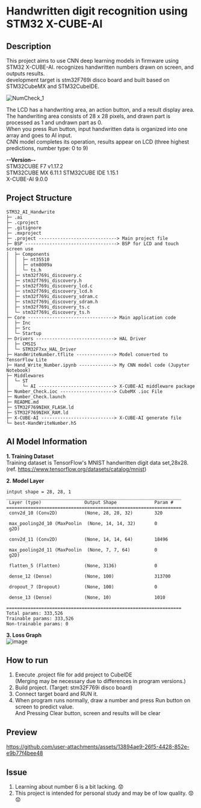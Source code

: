# Handwritten digit recognition using STM32 X-CUBE-AI

## Description
This project aims to use CNN deep learning models in firmware using STM32 X-CUBE-AI.
recognizes handwritten numbers drawn on screen, and outputs results.  
development target is stm32F769i disco board and built based on STM32CubeMX and STM32CubeIDE.  

![NumCheck_1](https://github.com/user-attachments/assets/4f72338a-f010-4cee-9248-c8e51eb2fb4e)  

The LCD has a handwriting area, an action button, and a result display area.  
The handwriting area consists of 28 x 28 pixels, and drawn part is processed as 1 and undrawn part as 0.  
When you press Run button, input handwritten data is organized into one array and goes to AI input.  
CNN model completes its operation, results appear on LCD (three highest predictions, number type: 0 to 9)  

**--Version--**  
STM32CUBE F7 v1.17.2  
STM32CUBE MX 6.11.1 
STM32CUBE IDE 1.15.1  
X-CUBE-AI 9.0.0

## Project Structure
```
STM32_AI_Handwrite
├─ .ai
├─ .cproject
├─ .gitignore
├─ .mxproject
├─ .project -----------------------------> Main project file
├─ BSP ----------------------------------> BSP for LCD and touch screen use
│  ├─ Components
│  │  ├─ nt35510
│  │  ├─ otm8009a
│  │  └─ ts.h
│  ├─ stm32f769i_discovery.c
│  ├─ stm32f769i_discovery.h
│  ├─ stm32f769i_discovery_lcd.c
│  ├─ stm32f769i_discovery_lcd.h
│  ├─ stm32f769i_discovery_sdram.c
│  ├─ stm32f769i_discovery_sdram.h
│  ├─ stm32f769i_discovery_ts.c
│  └─ stm32f769i_discovery_ts.h
├─ Core --------------------------------> Main application code
│  ├─ Inc
│  ├─ Src
│  └─ Startup
├─ Drivers -----------------------------> HAL Driver
│  ├─ CMSIS
│  └─ STM32F7xx_HAL_Driver
├─ HandWriteNumber.tflite --------------> Model converted to TensorFlow Lite
├─ Hand_Write_Number.ipynb -------------> My CNN model code (Jupyter Notebook)
├─ Middlewares
│  └─ ST
│     └─ AI ----------------------------> X-CUBE-AI middleware package
├─ Number_Check.ioc --------------------> CubeMX .ioc File
├─ Number_Check.launch
├─ README.md
├─ STM32F769NIHX_FLASH.ld
├─ STM32F769NIHX_RAM.ld
├─ X-CUBE-AI ---------------------------> X-CUBE-AI generate file
└─ best-HandWriteNumber.h5 
```

## AI Model Information  

**1. Training Dataset**  
Training dataset is TensorFlow's MNIST handwritten digit data set,28x28.  
(ref. https://www.tensorflow.org/datasets/catalog/mnist)  

  
**2. Model Layer** 
```
intput shape = 28, 28, 1
_________________________________________________________________
 Layer (type)                Output Shape              Param #   
=================================================================
 conv2d_10 (Conv2D)          (None, 28, 28, 32)        320       
                                                                 
 max_pooling2d_10 (MaxPoolin  (None, 14, 14, 32)       0         
 g2D)                                                            
                                                                 
 conv2d_11 (Conv2D)          (None, 14, 14, 64)        18496     
                                                                 
 max_pooling2d_11 (MaxPoolin  (None, 7, 7, 64)         0         
 g2D)                                                            
                                                                 
 flatten_5 (Flatten)         (None, 3136)              0         
                                                                 
 dense_12 (Dense)            (None, 100)               313700    
                                                                 
 dropout_7 (Dropout)         (None, 100)               0         
                                                                 
 dense_13 (Dense)            (None, 10)                1010      
                                                                 
=================================================================
Total params: 333,526
Trainable params: 333,526
Non-trainable params: 0
```

**3. Loss Graph**  
![image](https://github.com/user-attachments/assets/8869ef46-2a5e-41eb-aa31-53d2d3d1a0c9)  

## How to run
1. Execute .project file for add project to CubeIDE  
(Merging may be necessary due to differences in program versions.)
3. Build project. (Target: stm32F769i disco board)
4. Connect target board and RUN it.
5. When program runs normally, draw a number and press Run button on screen to predict value.  
And Pressing Clear button, screen and results will be clear

## Preview

https://github.com/user-attachments/assets/13894ae9-26f5-4428-852e-e9b77f4bee48  

## Issue
1. Learning about number 6 is a bit lacking. :worried:
2. This project is intended for personal study and may be of low quality. :worried::worried:





